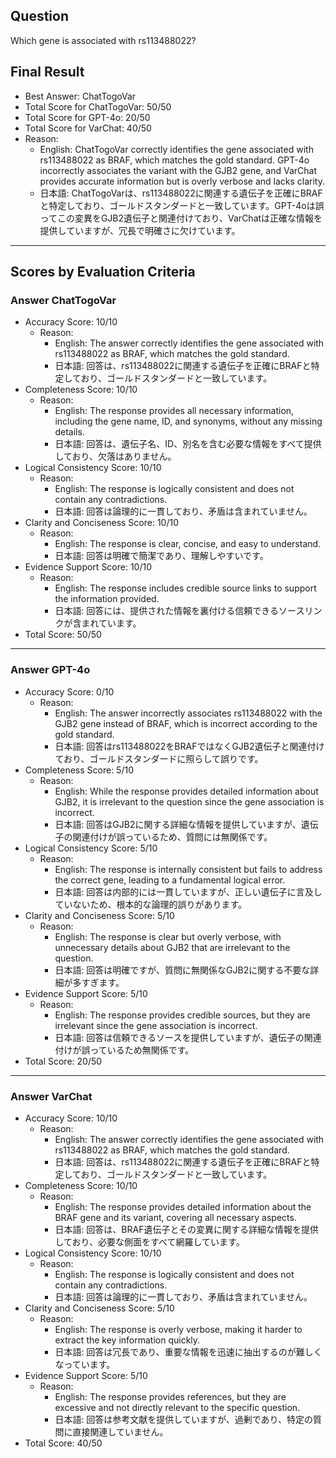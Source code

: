 ## Question

Which gene is associated with rs113488022?

## Final Result

- Best Answer: ChatTogoVar
- Total Score for ChatTogoVar: 50/50
- Total Score for GPT-4o: 20/50
- Total Score for VarChat: 40/50
- Reason:
  - English: ChatTogoVar correctly identifies the gene associated with rs113488022 as BRAF, which matches the gold standard. GPT-4o incorrectly associates the variant with the GJB2 gene, and VarChat provides accurate information but is overly verbose and lacks clarity.
  - 日本語: ChatTogoVarは、rs113488022に関連する遺伝子を正確にBRAFと特定しており、ゴールドスタンダードと一致しています。GPT-4oは誤ってこの変異をGJB2遺伝子と関連付けており、VarChatは正確な情報を提供していますが、冗長で明確さに欠けています。

---

## Scores by Evaluation Criteria

### Answer ChatTogoVar
- Accuracy Score: 10/10
  - Reason: 
    - English: The answer correctly identifies the gene associated with rs113488022 as BRAF, which matches the gold standard.
    - 日本語: 回答は、rs113488022に関連する遺伝子を正確にBRAFと特定しており、ゴールドスタンダードと一致しています。
- Completeness Score: 10/10
  - Reason: 
    - English: The response provides all necessary information, including the gene name, ID, and synonyms, without any missing details.
    - 日本語: 回答は、遺伝子名、ID、別名を含む必要な情報をすべて提供しており、欠落はありません。
- Logical Consistency Score: 10/10
  - Reason: 
    - English: The response is logically consistent and does not contain any contradictions.
    - 日本語: 回答は論理的に一貫しており、矛盾は含まれていません。
- Clarity and Conciseness Score: 10/10
  - Reason: 
    - English: The response is clear, concise, and easy to understand.
    - 日本語: 回答は明確で簡潔であり、理解しやすいです。
- Evidence Support Score: 10/10
  - Reason: 
    - English: The response includes credible source links to support the information provided.
    - 日本語: 回答には、提供された情報を裏付ける信頼できるソースリンクが含まれています。
- Total Score: 50/50

---

### Answer GPT-4o
- Accuracy Score: 0/10
  - Reason: 
    - English: The answer incorrectly associates rs113488022 with the GJB2 gene instead of BRAF, which is incorrect according to the gold standard.
    - 日本語: 回答はrs113488022をBRAFではなくGJB2遺伝子と関連付けており、ゴールドスタンダードに照らして誤りです。
- Completeness Score: 5/10
  - Reason: 
    - English: While the response provides detailed information about GJB2, it is irrelevant to the question since the gene association is incorrect.
    - 日本語: 回答はGJB2に関する詳細な情報を提供していますが、遺伝子の関連付けが誤っているため、質問には無関係です。
- Logical Consistency Score: 5/10
  - Reason: 
    - English: The response is internally consistent but fails to address the correct gene, leading to a fundamental logical error.
    - 日本語: 回答は内部的には一貫していますが、正しい遺伝子に言及していないため、根本的な論理的誤りがあります。
- Clarity and Conciseness Score: 5/10
  - Reason: 
    - English: The response is clear but overly verbose, with unnecessary details about GJB2 that are irrelevant to the question.
    - 日本語: 回答は明確ですが、質問に無関係なGJB2に関する不要な詳細が多すぎます。
- Evidence Support Score: 5/10
  - Reason: 
    - English: The response provides credible sources, but they are irrelevant since the gene association is incorrect.
    - 日本語: 回答は信頼できるソースを提供していますが、遺伝子の関連付けが誤っているため無関係です。
- Total Score: 20/50

---

### Answer VarChat
- Accuracy Score: 10/10
  - Reason: 
    - English: The answer correctly identifies the gene associated with rs113488022 as BRAF, which matches the gold standard.
    - 日本語: 回答は、rs113488022に関連する遺伝子を正確にBRAFと特定しており、ゴールドスタンダードと一致しています。
- Completeness Score: 10/10
  - Reason: 
    - English: The response provides detailed information about the BRAF gene and its variant, covering all necessary aspects.
    - 日本語: 回答は、BRAF遺伝子とその変異に関する詳細な情報を提供しており、必要な側面をすべて網羅しています。
- Logical Consistency Score: 10/10
  - Reason: 
    - English: The response is logically consistent and does not contain any contradictions.
    - 日本語: 回答は論理的に一貫しており、矛盾は含まれていません。
- Clarity and Conciseness Score: 5/10
  - Reason: 
    - English: The response is overly verbose, making it harder to extract the key information quickly.
    - 日本語: 回答は冗長であり、重要な情報を迅速に抽出するのが難しくなっています。
- Evidence Support Score: 5/10
  - Reason: 
    - English: The response provides references, but they are excessive and not directly relevant to the specific question.
    - 日本語: 回答は参考文献を提供していますが、過剰であり、特定の質問に直接関連していません。
- Total Score: 40/50